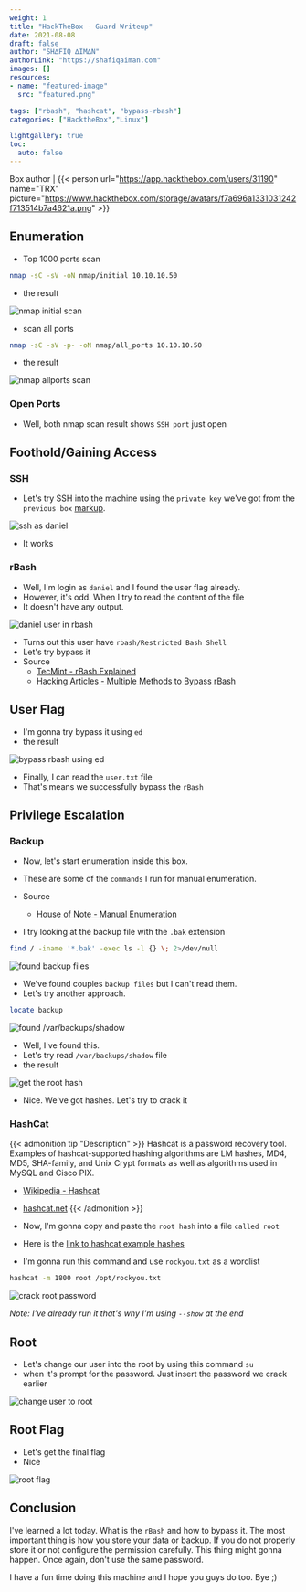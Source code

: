 ```yaml
---
weight: 1
title: "HackTheBox - Guard Writeup"
date: 2021-08-08
draft: false
author: "SH∆FIQ ∆IM∆N"
authorLink: "https://shafiqaiman.com"
images: []
resources:
- name: "featured-image"
  src: "featured.png"

tags: ["rbash", "hashcat", "bypass-rbash"]
categories: ["HacktheBox","Linux"]

lightgallery: true
toc:
  auto: false
---
```


Box author | {{< person url="https://app.hackthebox.com/users/31190" name="TRX" picture="https://www.hackthebox.com/storage/avatars/f7a696a1331031242f713514b7a4621a.png" >}}

<!--more-->

## Enumeration

- Top 1000 ports scan

```bash
nmap -sC -sV -oN nmap/initial 10.10.10.50
```
- the result

![nmap initial scan](1000.png "nmap initial scan")

- scan all ports

```bash
nmap -sC -sV -p- -oN nmap/all_ports 10.10.10.50
```
- the result

![nmap allports scan](all_ports.png "nmap allports scan")

### Open Ports
- Well, both nmap scan result shows `SSH port` just open

## Foothold/Gaining Access

### SSH
- Let's try SSH into the machine using the `private key` we've got from the `previous box` [markup](https://shafiqaiman.com/posts/htb/markup/).

![ssh as daniel](ssh.png "ssh as daniel")

- It works

### rBash
- Well, I'm login as `daniel` and I found the user flag already.
- However, it's odd. When I try to read the content of the file
- It doesn't have any output.

![daniel user in rbash](rbash.png "daniel user in rbash")

- Turns out this user have `rbash/Restricted Bash Shell`
- Let's try bypass it
- Source
	- [TecMint - rBash Explained](https://www.tecmint.com/rbash-a-restricted-bash-shell-explained-with-practical-examples/)
	- [Hacking Articles - Multiple 	Methods to Bypass rBash](https://www.hackingarticles.in/multiple-methods-to-bypass-restricted-shell/)

## User Flag
- I'm gonna try bypass it using `ed`
- the result

![bypass rbash using ed](user.png "bypass rbash using ed")

- Finally, I can read the `user.txt` file
- That's means we successfully bypass the `rBash`

## Privilege Escalation

### Backup
- Now, let's start enumeration inside this box.
- These are some of the `commands` I run for manual enumeration.
- Source
	- [House of Note - Manual Enumeration](https://www.ctfnote.com/pentest/linux-privilege-escalation/manual-enumeration#password-hunting)

- I try looking at the backup file with the `.bak` extension

```bash
find / -iname '*.bak' -exec ls -l {} \; 2>/dev/null
```

![found backup files](bak.png "found backup files")

- We've found couples `backup files` but I can't read them.
- Let's try another approach.

```bash
locate backup
```

![found /var/backups/shadow](not_bak.png "found /var/backups/shadow")

- Well, I've found this.
- Let's try read `/var/backups/shadow` file
- the result

![get the root hash](hash.png "get the root hash")

- Nice. We've got hashes. Let's try to crack it

### HashCat
{{< admonition tip "Description" >}}
Hashcat is a password recovery tool. <br>
Examples of hashcat-supported hashing algorithms are LM hashes, MD4, MD5, SHA-family, and Unix Crypt formats as well as algorithms used in MySQL and Cisco PIX. 
- [Wikipedia - Hashcat](https://en.wikipedia.org/wiki/Hashcat) <br>
- [hashcat.net](https://hashcat.net/hashcat/)
{{< /admonition >}}


- Now, I'm gonna copy and paste the `root hash` into a file `called root`
- Here is the [link to hashcat example hashes](https://hashcat.net/wiki/doku.php?id=example_hashes)
- I'm gonna run this command and use `rockyou.txt` as a wordlist

```bash
hashcat -m 1800 root /opt/rockyou.txt
```

![crack root password](hcat.png "crack root password")

_Note: I've already run it that's why I'm using `--show` at the end_

## Root
- Let's change our user into the root by using this command `su`
- when it's prompt for the password. Just insert the password we crack earlier

![change user to root](root.png "change user to root")

## Root Flag
- Let's get the final flag
- Nice

![root flag](root-flag.png "root flag")

## Conclusion
I've learned a lot today. What is the `rBash` and how to bypass it. The most important thing is how you store your data or backup. If you do not properly store it or not configure the permission carefully. This thing might gonna happen. Once again, don't use the same password.

I have a fun time doing this machine and I hope you guys do too. Bye ;)